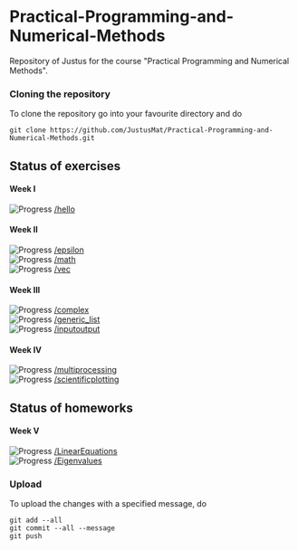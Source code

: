 # Practical-Programming-and-Numerical-Methods
Repository of Justus for the course "Practical Programming and Numerical Methods".
### Cloning the repository
To clone the repository go into your favourite directory and do 
```
git clone https://github.com/JustusMat/Practical-Programming-and-Numerical-Methods.git
```

## Status of exercises
#### Week I
![Progress](https://progress-bar.dev/100/?title=/hello) [/hello](/Exercises/hello) <br />
#### Week II
![Progress](https://progress-bar.dev/100/?title=/epsilon) [/epsilon](/Exercises/epsilon) <br />
![Progress](https://progress-bar.dev/100/?title=/math) [/math](/Exercises/math)<br />
![Progress](https://progress-bar.dev/100/?title=/vec) [/vec](/Exercises/vec)<br />
#### Week III
![Progress](https://progress-bar.dev/100/?title=/complex) [/complex](/Exercises/complex)<br />
![Progress](https://progress-bar.dev/100/?title=/generic_list) [/generic_list](/Exercises/generic_list)<br />
![Progress](https://progress-bar.dev/100/?title=/inputoutput) [/inputoutput](/Exercises/inputoutput)<br />
#### Week IV
![Progress](https://progress-bar.dev/100/?title=/multiprocessing) [/multiprocessing](/Exercises/multiprocessing)<br />
![Progress](https://progress-bar.dev/100/?title=/scientificplotting) [/scientificplotting](/Exercises/scientificplotting)<br />

## Status of homeworks
#### Week V
![Progress](https://progress-bar.dev/99/?title=/LinearEquations) [/LinearEquations](/Homeworks/LinearEquations)<br />
![Progress](https://progress-bar.dev/75/?title=/Eigenvalues) [/Eigenvalues](/Homeworks/Eigenvalues)<br />


### Upload
To upload the changes with a specified message, do
```
git add --all
git commit --all --message
git push 
```